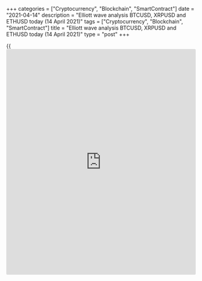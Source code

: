 +++
categories = ["Cryptocurrency", "Blockchain", "SmartContract"]
date = "2021-04-14"
description = "Elliott wave analysis BTCUSD, XRPUSD and ETHUSD today (14 April 2021)"
tags = ["Cryptocurrency", "Blockchain", "SmartContract"]
title = "Elliott wave analysis BTCUSD, XRPUSD and ETHUSD today (14 April 2021)"
type = "post"
+++

{{<iframe id="large-banner" src="https://www.bounty.group/#slide=8.0" width="100%" height="600" scrolling="no" style="border: 0px solid rgb(216, 221, 230); border-radius: 3px;">}}

2021-04-14

2021-04-14

Short-term forecast for BTCUSD, XRPUSD and ETHUSD 14.04.2021Roman Onegin

I welcome my readers!

I have prepared a short-term cryptocurrency forecast based on Elliott
wave analysis of Bitcoin, Ripple, and Ethereum. I offer entry signals to
trade each cryptocurrency.

Bitcoin and Ethereum may have finished rising, and the prices should
soon start declining. The Ripple price could rise a little more.

The article covers the following subjects:

## Elliott wave Bitcoin analysis

The BTCUSD price has risen a little higher than expected. The market
must have finished forming a zigzag-shaped wave [3], composed of the
sub-waves (A)-(B)-(C). In the near future, the price should be declining
in the fourth wave of an ending diagonal. Wave [4] could end at a level
of 57060.00, which is at the support line. Next, the price should resume
growing in the final wave [5]. In the current situation, one could enter
sell trades.

### Trading plan for [BTCUSD][1] today:

Sell 64391.50, TP 57060.00

* * *

## Elliott wave Ripple analysis

The most recent section of the XRPUSD price chart displays the price
growth in the upward impulse, composed of five sub-waves
(1)-(2)-(3)-(4)-(5). There have completed the first two sub-waves so
far. There is now forming the upward impulse wave (3), namely, its final
fifth wave. The Ripple price could continue rising to a level of 2.101.
Next, the market should turn down and start declining in the corrective
wave (4). One could enter long positions with a target at the above-
mentioned level.

### Trading plan for [XRPUSD][2] today:

Buy 1.922, TP 2.1010

* * *

## Elliott wave Ethereum analysis

The ETHUSD, like the BTCUSD, must have started forming a new down wave.
The market is likely to have finished the bullish impulse C, so the
price should be following a new bearish trend over the next few days.
The Ethereum price should be falling to a level of 1540.00, marked by
corrective sub-wave (4). It is not clear what pattern is currently
unfolding, so, we shall continue monitoring the price chart.

### Trading plan for [ETHUSD][3] **** today:

Sell 2373.53, TP 1540.00

* * *

P.S. Did you like my article? Share it in social networks: it will be
the best “thank you" :)

Ask me questions and comment below. I’ll be glad to answer your
questions and give necessary explanations.

 **Useful links:**

  * I recommend trying to trade with a reliable broker [here][4]. The system allows you to trade by yourself or copy successful traders from all across the globe.
  * Use my promo-code BLOG for getting deposit bonus 50% on LiteForex platform. Just enter this code in the appropriate field while [depositing][5] your trading account.
  * Telegram chat for traders: <t.me/liteforexengchat>. We are sharing the signals and trading experience
  * Telegram channel with high-quality analytics, Forex reviews, training articles, and other useful things for traders <t.me/liteforex>



## Price chart of BTCUSD in real time mode

The content of this article reflects the author’s opinion and does not
necessarily reflect the official position of LiteForex. The material
published on this page is provided for informational purposes only and
should not be considered as the provision of investment advice for the
purposes of Directive 2004/39/EC.

Rate this article:

{{value}}

( {{count}} {{title}} )

   1. my.liteforex.com/trading/chart?symbol=BTCUSD
   2. my.liteforex.com/trading/chart?symbol=XRPUSD
   3. my.liteforex.com/trading/chart?symbol=ETHUSD
   4. my.liteforex.com/?category=analysts-opinions&slug=short-term-forecast-for-[BTC](https://www.playgroundfx.com/blog/who-is-the-creator-of-bitcoin/)usd-xrpusd-and-ethusd-14042021-2021-04-14&openPopup=%2Fregistration%2Fpopup&utm_source=blog&utm_medium=article&utm_campaign=bonus
   5. my.liteforex.com/deposit/?category=analysts-opinions&slug=short-term-forecast-for-[BTC](https://www.playgroundfx.com/blog/who-is-the-creator-of-bitcoin/)usd-xrpusd-and-ethusd-14042021-2021-04-14&promo_code=BLOG&utm_source=blog&utm_medium=article&utm_campaign=bonus
